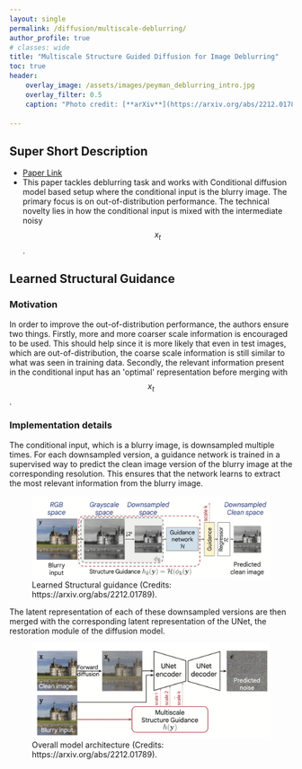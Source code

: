 ```yaml
---
layout: single
permalink: /diffusion/multiscale-deblurring/
author_profile: true
# classes: wide
title: "Multiscale Structure Guided Diffusion for Image Deblurring"
toc: true
header:
    overlay_image: /assets/images/peyman_deblurring_intro.jpg
    overlay_filter: 0.5
    caption: "Photo credit: [**arXiv**](https://arxiv.org/abs/2212.01789)"

---
```

## Super Short Description
* [Paper Link](https://arxiv.org/abs/2212.01789)
*  This paper tackles deblurring task and works with Conditional diffusion model based setup where the conditional input is the blurry image. The primary focus is on out-of-distribution performance. The technical novelty lies in how the conditional input is mixed with the intermediate noisy $$x_t$$.  

## Learned Structural Guidance

### Motivation
In order to improve the out-of-distribution performance, the authors ensure two things. Firstly, more and more coarser scale information is encouraged to be used. This should help since it is more likely that even in test images, which are out-of-distribution, the coarse scale information is still similar to what was seen in training data. Secondly, the relevant information present in the conditional input has an 'optimal' representation before merging with $$x_t$$.

### Implementation details
The conditional input, which is a blurry image, is downsampled multiple times. For each downsampled version, a guidance network is trained in a supervised way to predict the clean image version of the blurry image at the corresponding resolution. This ensures that the network learns to extract the most relevant information from the blurry image. 
<figure>
    <a href="/assets/images/peyman_deblurring_multiscale_setup.png"><img src="/assets/images/peyman_deblurring_multiscale_setup.png"></a>
    <figcaption> Learned Structural guidance (Credits: https://arxiv.org/abs/2212.01789).</figcaption>
</figure>

The latent representation of each of these downsampled versions are then merged with the corresponding latent representation of the UNet, the restoration module of the diffusion model.
<figure>
    <a href="/assets/images/peyman_deblurring_overall.png"><img src="/assets/images/peyman_deblurring_overall.png"></a>
    <figcaption> Overall model architecture (Credits: https://arxiv.org/abs/2212.01789).</figcaption>
</figure>
